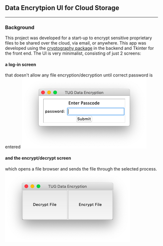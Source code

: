 ## Data Encrytpion UI for Cloud Storage
---
### Background
This project was developed for a start-up to encrypt sensitive proprietary files to be shared over the cloud, via email, or anywhere. This app was developed using the [cryptography package](https://pypi.org/project/cryptography/) in the backend and Tkinter for the front end. The UI is very minimalist, consisting of just 2 screens: 
#### a log-in screen 
that doesn't allow any file encryption/decryption until correct password is entered
<img src="images/encrypter1.png"/>

#### and the encrypt/decrypt screen
which opens a file browser and sends the file through the selected process.
<img src="images/encrypter2.png"/>


